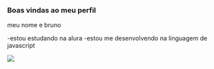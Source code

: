 ### Boas vindas ao meu perfil

meu nome e bruno

-estou estudando na alura
-estou me desenvolvendo na linguagem de javascript

![](https://tenor.com/pt-BR/view/felca-felca-base-felca-base-gif-8852879349092871672)
